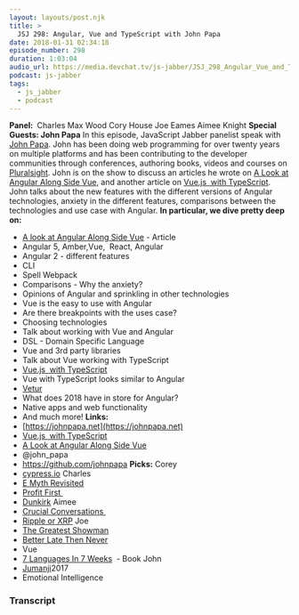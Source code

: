 ```yaml
---
layout: layouts/post.njk
title: >
  JSJ 298: Angular, Vue and TypeScript with John Papa
date: 2018-01-31 02:34:18
episode_number: 298
duration: 1:03:04
audio_url: https://media.devchat.tv/js-jabber/JSJ_298_Angular_Vue_and_TypeScript_with_John%20Papa.mp3
podcast: js-jabber
tags:
  - js_jabber
  - podcast
---
```


**Panel:&nbsp;** Charles Max Wood Cory House Joe Eames Aimee Knight **Special Guests: John Papa** In this episode, JavaScript Jabber panelist speak with [John Papa](https://johnpapa.net). John has been doing web programming for over twenty years on multiple platforms and has been contributing to the developer communities through conferences, authoring books, videos and courses on [Pluralsight](https://www.pluralsight.com). John is on the show to discuss an articles he wrote on [A Look at Angular Along Side Vue](https://johnpapa.net/a-look-at-angular-alongside-vue-3/), and another article on [Vue.js&nbsp; with TypeScript](https://johnpapa.net/vue-typescript/). John talks about the new features with the different versions of Angular technologies, anxiety in the different features, comparisons between the technologies and use case with Angular. **In particular, we dive pretty deep on:**

- [A look at Angular Along Side Vue](https://johnpapa.net/a-look-at-angular-alongside-vue-3/) - Article
- Angular 5, Amber,Vue,&nbsp; React, Angular
- Angular 2 - different features
- CLI
- Spell Webpack
- Comparisons - Why the anxiety?
- Opinions of Angular and sprinkling in other technologies
- Vue is the easy to use with Angular
- Are there breakpoints with the uses case?
- Choosing technologies
- Talk about working with Vue and Angular
- DSL - Domain Specific Language
- Vue and 3rd party libraries
- Talk about Vue working with TypeScript
- [Vue.js&nbsp; with TypeScript](https://johnpapa.net/vue-typescript/)
- Vue with TypeScript looks similar to Angular
- [Vetur](https://marketplace.visualstudio.com/items?itemName=octref.vetur)
- What does 2018 have in store for Angular?
- Native apps and web functionality
- And much more!
  **Links:**
- [https://johnpapa.net](https://johnpapa.net)
- [Vue.js&nbsp; with TypeScript](https://johnpapa.net/vue-typescript/)
- [A Look at Angular Along Side Vue](https://johnpapa.net/a-look-at-angular-alongside-vue-3/)
- @john_papa
- https://github.com/johnpapa
  **Picks:** Corey
- [cypress.io](http://cypress.io)
  Charles
- [E Myth Revisited](https://www.amazon.com/Myth-Revisited-Small-Businesses-About/dp/0887307280)
- [Profit First&nbsp;](http://profitfirstbook.com)
- [Dunkirk](http://www.imdb.com/title/tt5013056/)
  Aimee
- [Crucial Conversations&nbsp;](https://www.amazon.com/Crucial-Conversations-Talking-Stakes-Second/dp/1469266822)
- [Ripple or XRP](https://ripple.com/xrp/)
  Joe
- [The Greatest Showman](http://www.imdb.com/title/tt1485796/)
- [Better Late Then Never](https://www.nbc.com/better-late-than-never?nbc=1)
- Vue
- [7 Languages In 7 Weeks](https://pragprog.com/book/btlang/seven-languages-in-seven-weeks)&nbsp; - Book
  John
- [Jumanji](http://www.imdb.com/title/tt2283362/)2017
- Emotional Intelligence

### Transcript
